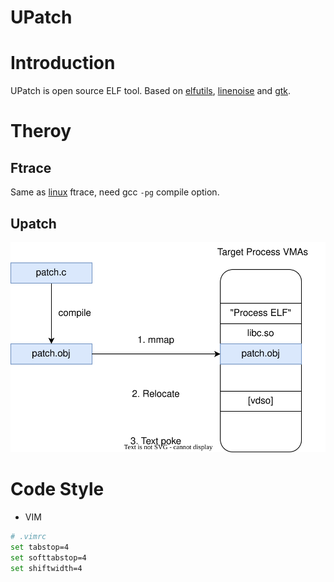 UPatch
========

# Introduction

UPatch is open source ELF tool. Based on [elfutils](https://sourceware.org/git/elfutils.git), [linenoise](https://github.com/antirez/linenoise) and [gtk](https://github.com/GNOME/gtk).


# Theroy

## Ftrace

Same as [linux](https://github.com/torvalds/linux) ftrace, need gcc `-pg` compile option.


## Upatch

![upatch](docs/images/upatch.svg)


# Code Style

* VIM

```bash
# .vimrc
set tabstop=4
set softtabstop=4
set shiftwidth=4
```

